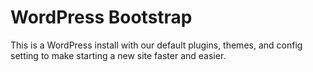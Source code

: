 # WordPress Bootstrap

This is a WordPress install with our default plugins, themes, and config setting to make starting a new site faster and easier.